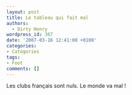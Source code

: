 ```yaml
---
layout: post
title: Le tableau qui fait mal
authors:
  - Dirty Henry
wordpress_id: 367
date: '2007-03-16 12:41:00 +0100'
categories:
- Catégories
tags:
- Foot
comments: []
---
```

Les clubs français sont nuls. Le monde va mal !
